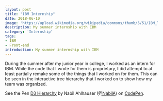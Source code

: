 ```yaml
---
layout: post
title: "IBM Internship"
date: 2018-06-10
image: 'https://upload.wikimedia.org/wikipedia/commons/thumb/5/51/IBM_logo.svg/800px-IBM_logo.svg.png'
description: My summer internship with IBM
category: 'Internship'
tags:
- IBM
- Front-end
introduction: My summer internship with IBM
---
```


During the summer after my junior year in college, I worked as an intern for IBM. While the code that I wrote for them is proprietary, I did attempt to at least partially remake some of the things that I worked on for them. This can be seen in the interactive tree hierarchy that I worked on to show how my team was organized.

<p data-height="600" data-theme-id="24359" data-slug-hash="KrLPXW" data-default-tab="result" data-user="NabilA" data-embed-version="2" data-pen-title="D3 Hierarchy" class="codepen">See the Pen <a href="https://codepen.io/NabilA/pen/KrLPXW/">D3 Hierarchy</a> by Nabil Ahlhauser (<a href="https://codepen.io/NabilA">@NabilA</a>) on <a href="https://codepen.io">CodePen</a>.</p>
<script async src="https://static.codepen.io/assets/embed/ei.js"></script>
